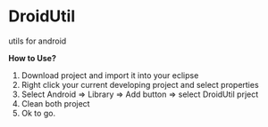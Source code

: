 DroidUtil
=========

utils for android

**How to Use?**  
1. Download project and import it into your eclipse
2. Right click your current developing project and select properties
3. Select Android => Library => Add button => select DroidUtil prject
4. Clean both project
5. Ok to go.
